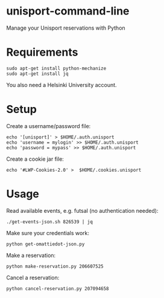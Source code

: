 # unisport-command-line
Manage your Unisport reservations with Python

# Requirements

    sudo apt-get install python-mechanize
    sudo apt-get install jq
    
You also need a Helsinki University account.

# Setup

Create a username/password file:

    echo '[unisport]' > $HOME/.auth.unisport
    echo 'username = mylogin' >> $HOME/.auth.unisport
    echo 'password = mypass' >> $HOME/.auth.unisport

Create a cookie jar file:

    echo '#LWP-Cookies-2.0' >  $HOME/.cookies.unisport

# Usage

Read available events, e.g. futsal (no authentication needed):

    ./get-events-json.sh 826539 | jq

Make sure your credentials work:

    python get-omattiedot-json.py

Make a reservation:

    python make-reservation.py 206607525

Cancel a reservation:

    python cancel-reservation.py 207094658

